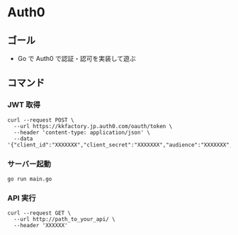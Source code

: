 # Auth0

## ゴール

- Go で Auth0 で認証・認可を実装して遊ぶ

## コマンド

### JWT 取得

```shell
curl --request POST \
  --url https://kkfactory.jp.auth0.com/oauth/token \
  --header 'content-type: application/json' \
  --data '{"client_id":"XXXXXXX","client_secret":"XXXXXXX","audience":"XXXXXXX","grant_type":"client_credentials"}'
```

### サーバー起動

```shell
go run main.go
```

### API 実行

```shell
curl --request GET \
  --url http://path_to_your_api/ \
  --header 'XXXXXX'
```
